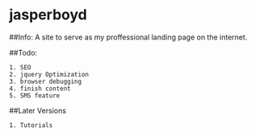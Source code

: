 jasperboyd
==========

##Info:
A site to serve as my proffessional landing page on the internet. 

##Todo:

	1. SEO 
	2. jquery Optimization 
	3. browser debugging
	4. finish content
	5. SMS feature
	
##Later Versions

	1. Tutorials 